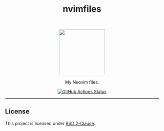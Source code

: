 <h1 align="center">nvimfiles</h1>
<br>
<p align="center">
  <img src="https://upload.wikimedia.org/wikipedia/commons/3/3a/Neovim-mark.svg" width="150" alt=""/>
</p>

<p align="center">
  My Neovim files.
</p>

<p align="center">
  <a href="https://github.com/gcoguiec/nvimfiles/actions/workflows/ci.yml">
    <img src="https://github.com/gcoguiec/nvimfiles/actions/workflows/ci.yml/badge.svg" alt="GitHub Actions Status"/>
  </a>
</p>

<hr>

## License

This project is licensed under [BSD 2-Clause](https://spdx.org/licenses/BSD-2-Clause.html).
